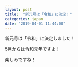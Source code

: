```yaml
---
layout: post
title:  "新元号は「令和」に決定！"
categories: japan
date: "2019-04-01 11:44:00"
---
```



新元号は「令和」に決定しました！


5月からは令和元年ですよ！


楽しみですね！

